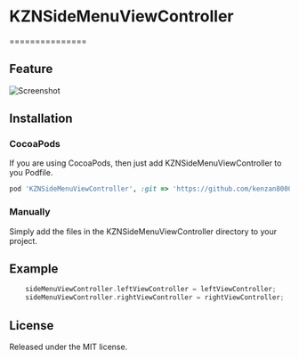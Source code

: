 # KZNSideMenuViewController
===============


## Feature
![Screenshot](https://raw2.github.com/kenzan8000/KZNSideMenuViewController/master/Screenshot/Screenshot.gif "Screenshot")


## Installation

### CocoaPods
If you are using CocoaPods, then just add KZNSideMenuViewController to you Podfile.
```ruby
pod 'KZNSideMenuViewController', :git => 'https://github.com/kenzan8000/KZNSideMenuViewController.git'
```

### Manually
Simply add the files in the KZNSideMenuViewController directory to your project.


## Example

```objective-c
    sideMenuViewController.leftViewController = leftViewController;
    sideMenuViewController.rightViewController = rightViewController;
```

## License
Released under the MIT license.
